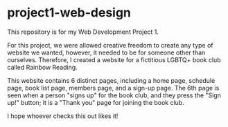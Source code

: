 # project1-web-design

This repository is for my Web Development Project 1. 

For this project, we were allowed creative freedom to create any type of website we wanted, however, it needed to be for someone other than ourselves.
Therefore, I created a website for a fictitious LGBTQ+ book club called Rainbow Reading.

This website contains 6 distinct pages, including a home page, schedule page, book list page, members page, and a sign-up page.
The 6th page is seen when a person "signs up" for the book club, and they press the "Sign up!" button; it is a "Thank you" page for joining the book club.

I hope whoever checks this out likes it!
